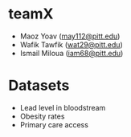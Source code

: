 # teamX
- Maoz Yoav (may112@pitt.edu)
- Wafik Tawfik (wat29@pitt.edu)
- Ismail Miloua (iam68@pitt.edu)

# Datasets
- Lead level in bloodstream
- Obesity rates
- Primary care access
